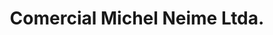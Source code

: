 ---
title: "Comercial Michel Neime Ltda."
url: /independencia/comercial-michel-neime-ltda/
shop: Allgemein
---